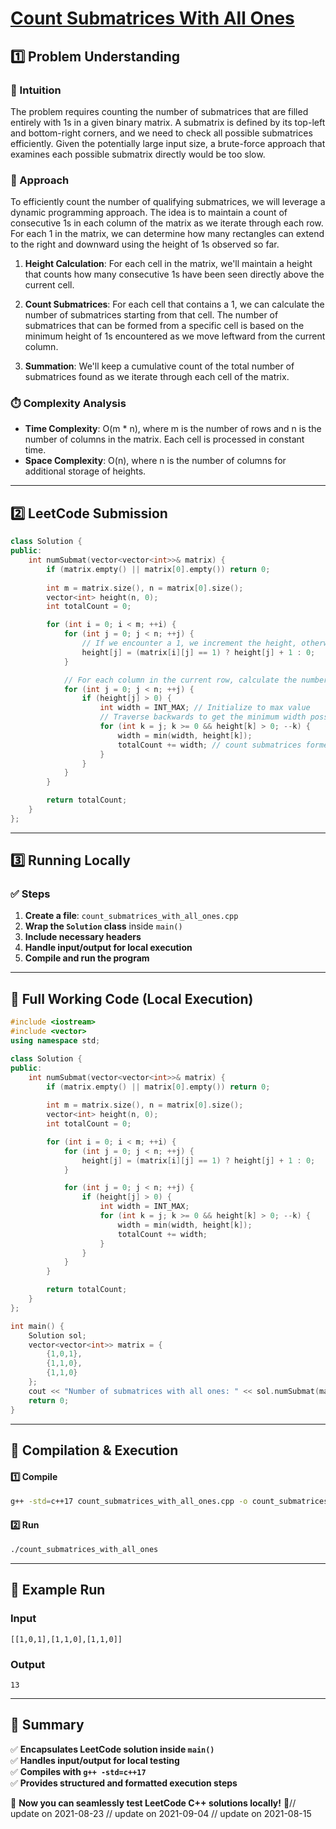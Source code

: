 # **[Count Submatrices With All Ones](https://leetcode.com/problems/count-submatrices-with-all-ones/description/)**  

## **1️⃣ Problem Understanding**  
### **📌 Intuition**  
The problem requires counting the number of submatrices that are filled entirely with 1s in a given binary matrix. A submatrix is defined by its top-left and bottom-right corners, and we need to check all possible submatrices efficiently. Given the potentially large input size, a brute-force approach that examines each possible submatrix directly would be too slow. 

### **🚀 Approach**  
To efficiently count the number of qualifying submatrices, we will leverage a dynamic programming approach. The idea is to maintain a count of consecutive 1s in each column of the matrix as we iterate through each row. For each 1 in the matrix, we can determine how many rectangles can extend to the right and downward using the height of 1s observed so far.

1. **Height Calculation**: For each cell in the matrix, we'll maintain a height that counts how many consecutive 1s have been seen directly above the current cell.

2. **Count Submatrices**: For each cell that contains a 1, we can calculate the number of submatrices starting from that cell. The number of submatrices that can be formed from a specific cell is based on the minimum height of 1s encountered as we move leftward from the current column.

3. **Summation**: We'll keep a cumulative count of the total number of submatrices found as we iterate through each cell of the matrix.

### **⏱️ Complexity Analysis**  
- **Time Complexity**: O(m * n), where m is the number of rows and n is the number of columns in the matrix. Each cell is processed in constant time.
- **Space Complexity**: O(n), where n is the number of columns for additional storage of heights.

---  

## **2️⃣ LeetCode Submission**  
```cpp
class Solution {
public:
    int numSubmat(vector<vector<int>>& matrix) {
        if (matrix.empty() || matrix[0].empty()) return 0;
        
        int m = matrix.size(), n = matrix[0].size();
        vector<int> height(n, 0);
        int totalCount = 0;

        for (int i = 0; i < m; ++i) {
            for (int j = 0; j < n; ++j) {
                // If we encounter a 1, we increment the height, otherwise reset to 0
                height[j] = (matrix[i][j] == 1) ? height[j] + 1 : 0;
            }

            // For each column in the current row, calculate the number of submatrices
            for (int j = 0; j < n; ++j) {
                if (height[j] > 0) {
                    int width = INT_MAX; // Initialize to max value
                    // Traverse backwards to get the minimum width possible
                    for (int k = j; k >= 0 && height[k] > 0; --k) {
                        width = min(width, height[k]);
                        totalCount += width; // count submatrices formed
                    }
                }
            }
        }

        return totalCount;
    }
};
```  

---  

## **3️⃣ Running Locally**  
### **✅ Steps**  
1. **Create a file**: `count_submatrices_with_all_ones.cpp`  
2. **Wrap the `Solution` class** inside `main()`  
3. **Include necessary headers**  
4. **Handle input/output for local execution**  
5. **Compile and run the program**  

---  

## **📝 Full Working Code (Local Execution)**  
```cpp
#include <iostream>
#include <vector>
using namespace std;

class Solution {
public:
    int numSubmat(vector<vector<int>>& matrix) {
        if (matrix.empty() || matrix[0].empty()) return 0;
        
        int m = matrix.size(), n = matrix[0].size();
        vector<int> height(n, 0);
        int totalCount = 0;

        for (int i = 0; i < m; ++i) {
            for (int j = 0; j < n; ++j) {
                height[j] = (matrix[i][j] == 1) ? height[j] + 1 : 0;
            }

            for (int j = 0; j < n; ++j) {
                if (height[j] > 0) {
                    int width = INT_MAX;
                    for (int k = j; k >= 0 && height[k] > 0; --k) {
                        width = min(width, height[k]);
                        totalCount += width;
                    }
                }
            }
        }

        return totalCount;
    }
};

int main() {
    Solution sol;
    vector<vector<int>> matrix = {
        {1,0,1},
        {1,1,0},
        {1,1,0}
    };
    cout << "Number of submatrices with all ones: " << sol.numSubmat(matrix) << endl;
    return 0;
}
```  

---  

## **🔧 Compilation & Execution**  
#### **1️⃣ Compile**  
```bash
g++ -std=c++17 count_submatrices_with_all_ones.cpp -o count_submatrices_with_all_ones
```  

#### **2️⃣ Run**  
```bash
./count_submatrices_with_all_ones
```  

---  

## **🎯 Example Run**  
### **Input**  
```
[[1,0,1],[1,1,0],[1,1,0]]
```  
### **Output**  
```
13
```  

---  

## **📌 Summary**  
✅ **Encapsulates LeetCode solution inside `main()`**  
✅ **Handles input/output for local testing**  
✅ **Compiles with `g++ -std=c++17`**  
✅ **Provides structured and formatted execution steps**  

🚀 **Now you can seamlessly test LeetCode C++ solutions locally!** 🚀// update on 2021-08-23
// update on 2021-09-04
// update on 2021-08-15
